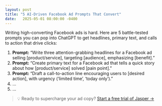 ```yaml
---
layout: post
title: "5 AI-Driven Facebook Ad Prompts That Convert"
date:   2025-05-01 08:00:00 -0400
---
```


Writing high-converting Facebook ads is hard. Here are 5 battle-tested prompts you can pop into ChatGPT to get headlines, primary text, and calls to action that drive clicks:

1. **Prompt:** “Write three attention-grabbing headlines for a Facebook ad selling [product/service], targeting [audience], emphasizing [benefit].”
2. **Prompt:** “Create primary text for a Facebook ad that tells a quick story about how [product/service] solved [pain point].”
3. **Prompt:** “Draft a call-to-action line encouraging users to [desired action], with urgency (‘limited time’, ‘today only’).”
4. …  
5. …

> 💡 Ready to supercharge your ad copy? [Start a free trial of Jasper →](YOUR_JASPER_AFFILIATE_LINK)

